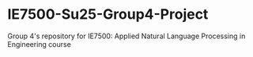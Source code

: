 # IE7500-Su25-Group4-Project
Group 4's repository for IE7500: Applied Natural Language Processing in Engineering course 
